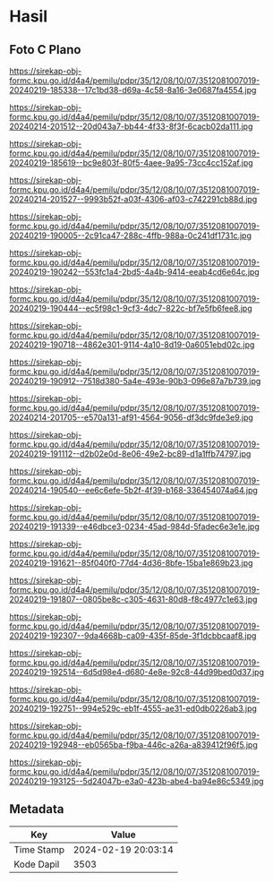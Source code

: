 # Hasil

## Foto C Plano

https://sirekap-obj-formc.kpu.go.id/d4a4/pemilu/pdpr/35/12/08/10/07/3512081007019-20240219-185338--17c1bd38-d69a-4c58-8a16-3e0687fa4554.jpg

https://sirekap-obj-formc.kpu.go.id/d4a4/pemilu/pdpr/35/12/08/10/07/3512081007019-20240214-201512--20d043a7-bb44-4f33-8f3f-6cacb02da111.jpg

https://sirekap-obj-formc.kpu.go.id/d4a4/pemilu/pdpr/35/12/08/10/07/3512081007019-20240219-185619--bc9e803f-80f5-4aee-9a95-73cc4cc152af.jpg

https://sirekap-obj-formc.kpu.go.id/d4a4/pemilu/pdpr/35/12/08/10/07/3512081007019-20240214-201527--9993b52f-a03f-4306-af03-c742291cb88d.jpg

https://sirekap-obj-formc.kpu.go.id/d4a4/pemilu/pdpr/35/12/08/10/07/3512081007019-20240219-190005--2c91ca47-288c-4ffb-988a-0c241df1731c.jpg

https://sirekap-obj-formc.kpu.go.id/d4a4/pemilu/pdpr/35/12/08/10/07/3512081007019-20240219-190242--553fc1a4-2bd5-4a4b-9414-eeab4cd6e64c.jpg

https://sirekap-obj-formc.kpu.go.id/d4a4/pemilu/pdpr/35/12/08/10/07/3512081007019-20240219-190444--ec5f98c1-9cf3-4dc7-822c-bf7e5fb6fee8.jpg

https://sirekap-obj-formc.kpu.go.id/d4a4/pemilu/pdpr/35/12/08/10/07/3512081007019-20240219-190718--4862e301-9114-4a10-8d19-0a6051ebd02c.jpg

https://sirekap-obj-formc.kpu.go.id/d4a4/pemilu/pdpr/35/12/08/10/07/3512081007019-20240219-190912--7518d380-5a4e-493e-90b3-096e87a7b739.jpg

https://sirekap-obj-formc.kpu.go.id/d4a4/pemilu/pdpr/35/12/08/10/07/3512081007019-20240214-201705--e570a131-af91-4564-9056-df3dc9fde3e9.jpg

https://sirekap-obj-formc.kpu.go.id/d4a4/pemilu/pdpr/35/12/08/10/07/3512081007019-20240219-191112--d2b02e0d-8e06-49e2-bc89-d1a1ffb74797.jpg

https://sirekap-obj-formc.kpu.go.id/d4a4/pemilu/pdpr/35/12/08/10/07/3512081007019-20240214-190540--ee6c6efe-5b2f-4f39-b168-336454074a64.jpg

https://sirekap-obj-formc.kpu.go.id/d4a4/pemilu/pdpr/35/12/08/10/07/3512081007019-20240219-191339--e46dbce3-0234-45ad-984d-5fadec6e3e1e.jpg

https://sirekap-obj-formc.kpu.go.id/d4a4/pemilu/pdpr/35/12/08/10/07/3512081007019-20240219-191621--85f040f0-77d4-4d36-8bfe-15ba1e869b23.jpg

https://sirekap-obj-formc.kpu.go.id/d4a4/pemilu/pdpr/35/12/08/10/07/3512081007019-20240219-191807--0805be8c-c305-4631-80d8-f8c4977c1e63.jpg

https://sirekap-obj-formc.kpu.go.id/d4a4/pemilu/pdpr/35/12/08/10/07/3512081007019-20240219-192307--9da4668b-ca09-435f-85de-3f1dcbbcaaf8.jpg

https://sirekap-obj-formc.kpu.go.id/d4a4/pemilu/pdpr/35/12/08/10/07/3512081007019-20240219-192514--6d5d98e4-d680-4e8e-92c8-44d99bed0d37.jpg

https://sirekap-obj-formc.kpu.go.id/d4a4/pemilu/pdpr/35/12/08/10/07/3512081007019-20240219-192751--994e529c-eb1f-4555-ae31-ed0db0226ab3.jpg

https://sirekap-obj-formc.kpu.go.id/d4a4/pemilu/pdpr/35/12/08/10/07/3512081007019-20240219-192948--eb0565ba-f9ba-446c-a26a-a839412f96f5.jpg

https://sirekap-obj-formc.kpu.go.id/d4a4/pemilu/pdpr/35/12/08/10/07/3512081007019-20240219-193125--5d24047b-e3a0-423b-abe4-ba94e86c5349.jpg


## Metadata

| Key        | Value               |
| ---------- | ------------------- |
| Time Stamp | 2024-02-19 20:03:14 |
| Kode Dapil | 3503                |



